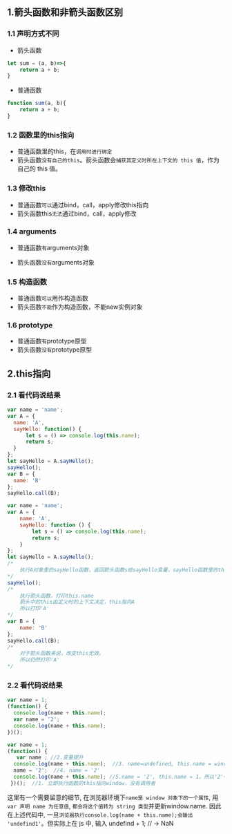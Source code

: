 ## 1.箭头函数和非箭头函数区别

### 1.1 声明方式不同

- 箭头函数

``` javascript
let sum = (a, b)=>{
    return a + b;
}
```

- 普通函数

``` javascript
function sum(a, b){
    return a + b;
}
```



### 1.2 函数里的this指向

- 普通函数里的this，在`调用时进行绑定`
- 箭头函数`没有自己的this`。箭头函数会`捕获其定义时所在上下文的 this 值`，作为自己的 this 值。



### 1.3 修改this

- 普通函数`可以`通过bind，call，apply修改this指向
- 箭头函数this`无法`通过bind，call，apply修改



### 1.4 arguments

- 普通函数`有`arguments对象

- 箭头函数`没有`arguments对象



### 1.5 构造函数

- 普通函数`可以`用作构造函数
- 箭头函数`不能`作为构造函数，不能new实例对象



### 1.6 prototype

- 普通函数`有`prototype原型
- 箭头函数`没有`prototype原型

## 2.this指向

### 2.1 看代码说结果

``` javascript
var name = 'name';
var A = {
  name: 'A',
  sayHello: function() {
      let s = () => console.log(this.name);
      return s;
  }
};
let sayHello = A.sayHello();
sayHello();
var B = {
  name: 'B'
};
sayHello.call(B);
```

``` javascript
var name = 'name';
var A = {
    name: 'A',
    sayHello: function () {
        let s = () => console.log(this.name);
        return s;
    }
};
let sayHello = A.sayHello();
/*
    执行A对象里的sayHello函数，返回箭头函数s给sayHello变量，sayHello函数里的this指向A
*/
sayHello();
/* 
    执行箭头函数，打印this.name
    箭头中的this由定义时的上下文决定，this指向A
    所以打印'A'
*/
var B = {
    name: 'B'
};
sayHello.call(B);
/*
    对于箭头函数来说，改变this无效，
    所以仍然打印'A'
*/
```

### 2.2 看代码说结果

``` javascript
var name = 1;
(function() {
  console.log(name + this.name); 
  var name = '2';
  console.log(name + this.name); 
})(); 

var name = 1;
(function() {
   var name ; //2.变量提升
  console.log(name + this.name);  //3. name=undefined, this.name = window.name = 1 , 所以 1+undefined ，输出NaN
  name = '2';  //4. name = '2'
  console.log(name + this.name); //5.name = '2', this.name = 1。所以'2'+ 1 = 21，字符串拼接
 })(); 	//1. 立即执行函数的this指向window，没有调用者

```

这里有一个需要留意的细节, 在浏览器环境下`name是 window 对象下的一个属性`, 用 `var 声明 name 为任意值`, `都会将这个值转为 string 类型`并更新window.name. 因此在上述代码中, 一旦`浏览器执行console.log(name + this.name);会输出 'undefind1'`。但实际上在 js 中, 输入 undefind + 1; // -> NaN
